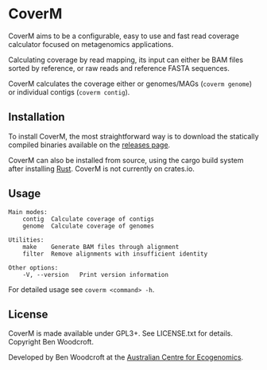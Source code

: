 # CoverM

CoverM aims to be a configurable, easy to use and fast read coverage calculator focused on metagenomics applications. 

Calculating coverage by read mapping, its input can either be BAM files sorted by reference, or raw reads and reference FASTA sequences.

CoverM calculates the coverage either or genomes/MAGs (`coverm genome`) or individual contigs (`coverm contig`).

## Installation

To install CoverM, the most straightforward way is to download the statically compiled binaries available on the [releases page](https://github.com/wwood/CoverM/releases).

CoverM can also be installed from source, using the cargo build system after installing [Rust](https://www.rust-lang.org/). CoverM is not currently on crates.io.

## Usage
```
Main modes:
	contig	Calculate coverage of contigs
	genome	Calculate coverage of genomes

Utilities:
	make	Generate BAM files through alignment
	filter	Remove alignments with insufficient identity

Other options:
	-V, --version	Print version information
```

For detailed usage see `coverm <command> -h`.

## License

CoverM is made available under GPL3+. See LICENSE.txt for details. Copyright Ben
Woodcroft.

Developed by Ben Woodcroft at the [Australian Centre for Ecogenomics](http://ecogenomic.org).
